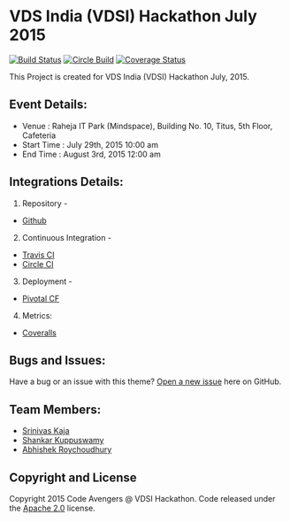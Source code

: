 # VDS India (VDSI) Hackathon July 2015
[![Build Status](https://travis-ci.org/aroychoudhury/VerizonHackathon2015.svg?branch=master)](https://travis-ci.org/aroychoudhury/VerizonHackathon2015)
[![Circle Build](https://circleci.com/gh/aroychoudhury/VerizonHackathon2015.svg?style=shield&circle-token=fea368587681addd9da791dbb7556854dc239dbe)](https://circleci.com/gh/aroychoudhury/VerizonHackathon2015)
[![Coverage Status](https://coveralls.io/repos/aroychoudhury/VerizonHackathon2015/badge.svg?branch=master&service=github)](https://coveralls.io/github/aroychoudhury/VerizonHackathon2015?branch=master)

This Project is created for VDS India (VDSI) Hackathon July, 2015.

## Event Details:

* Venue : Raheja IT Park (Mindspace), Building No. 10, Titus, 5th Floor, Cafeteria
* Start Time : July 29th, 2015 10:00 am
* End Time : August 3rd, 2015 12:00 am

## Integrations Details:

1. Repository -
* [Github](https://github.com/aroychoudhury/VerizonHackathon2015)
2. Continuous Integration -
* [Travis CI](https://travis-ci.org/aroychoudhury/VerizonHackathon2015)
* [Circle CI](https://circleci.com/gh/aroychoudhury/VerizonHackathon2015) 
3. Deployment -
* [Pivotal CF](https://console.run.pivotal.io)
4. Metrics:
* [Coveralls](https://coveralls.io/github/aroychoudhury/VerizonHackathon2015)

## Bugs and Issues:

Have a bug or an issue with this theme? [Open a new issue](https://github.com/aroychoudhury/VerizonHackathon2015/issues) here on GitHub.

## Team Members:

* [Srinivas Kaja](https://github.com/srinivastyson)
* [Shankar Kuppuswamy](https://github.com/ShaNkar28)
* [Abhishek Roychoudhury](https://github.com/aroychoudhury)

## Copyright and License

Copyright 2015 Code Avengers @ VDSI Hackathon. Code released under the [Apache 2.0](https://github.com/aroychoudhury/VerizonHackathon2015/blob/master/LICENSE) license.
